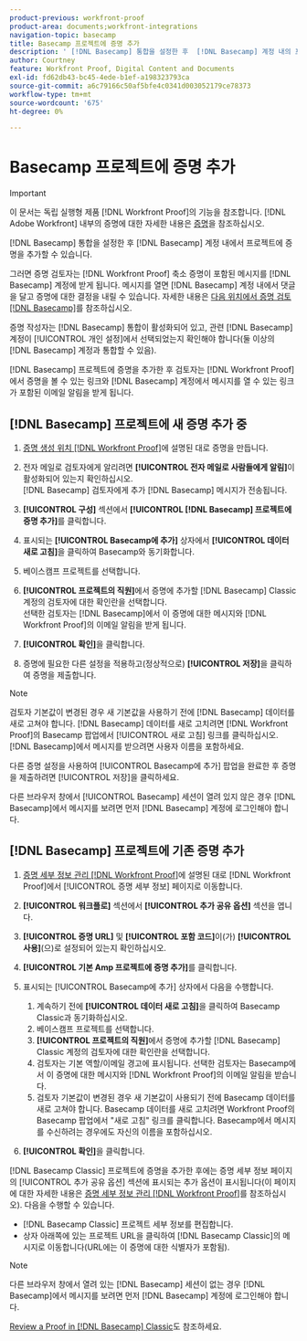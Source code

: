 ```yaml
---
product-previous: workfront-proof
product-area: documents;workfront-integrations
navigation-topic: basecamp
title: Basecamp 프로젝트에 증명 추가
description: ' [!DNL Basecamp] 통합을 설정한 후  [!DNL Basecamp] 계정 내의 프로젝트에 증명을 추가할 수 있습니다.'
author: Courtney
feature: Workfront Proof, Digital Content and Documents
exl-id: fd62db43-bc45-4ede-b1ef-a198323793ca
source-git-commit: a6c79166c50af5bfe4c0341d003052179ce78373
workflow-type: tm+mt
source-wordcount: '675'
ht-degree: 0%

---
```


# Basecamp 프로젝트에 증명 추가

>[!IMPORTANT]
>
>이 문서는 독립 실행형 제품 [!DNL Workfront Proof]의 기능을 참조합니다. [!DNL Adobe Workfront] 내부의 증명에 대한 자세한 내용은 [증명](../../../review-and-approve-work/proofing/proofing.md)을 참조하십시오.

[!DNL Basecamp] 통합을 설정한 후 [!DNL Basecamp] 계정 내에서 프로젝트에 증명을 추가할 수 있습니다.

그러면 증명 검토자는 [!DNL Workfront Proof] 축소 증명이 포함된 메시지를 [!DNL Basecamp] 계정에 받게 됩니다. 메시지를 열면 [!DNL Basecamp] 계정 내에서 댓글을 달고 증명에 대한 결정을 내릴 수 있습니다. 자세한 내용은 [다음 위치에서 증명 검토 [!DNL Basecamp]](../../../workfront-proof/wp-integrations/basecamp/review-proof-basecamp.md)를 참조하십시오.

증명 작성자는 [!DNL Basecamp] 통합이 활성화되어 있고, 관련 [!DNL Basecamp] 계정이 [!UICONTROL 개인 설정]에서 선택되었는지 확인해야 합니다(둘 이상의 [!DNL Basecamp] 계정과 통합할 수 있음).

[!DNL Basecamp] 프로젝트에 증명을 추가한 후 검토자는 [!DNL Workfront Proof]에서 증명을 볼 수 있는 링크와 [!DNL Basecamp] 계정에서 메시지를 열 수 있는 링크가 포함된 이메일 알림을 받게 됩니다.

## [!DNL Basecamp] 프로젝트에 새 증명 추가 중

1. [증명 생성 위치 [!DNL Workfront Proof]](../../../workfront-proof/wp-work-proofsfiles/create-proofs-and-files/generate-proofs.md)에 설명된 대로 증명을 만듭니다.
1. 전자 메일로 검토자에게 알리려면 **[!UICONTROL 전자 메일로 사람들에게 알림]**&#x200B;이 활성화되어 있는지 확인하십시오.\
   [!DNL Basecamp] 검토자에게 추가 [!DNL Basecamp] 메시지가 전송됩니다.

1. **[!UICONTROL 구성]** 섹션에서 **[!UICONTROL [!DNL Basecamp] 프로젝트에 증명 추가]**&#x200B;를 클릭합니다.

1. 표시되는 **[!UICONTROL Basecamp에 추가]** 상자에서 **[!UICONTROL 데이터 새로 고침]**&#x200B;을 클릭하여 Basecamp와 동기화합니다.

1. 베이스캠프 프로젝트를 선택합니다.
1. **[!UICONTROL 프로젝트의 직원]**&#x200B;에서 증명에 추가할 [!DNL Basecamp] Classic 계정의 검토자에 대한 확인란을 선택합니다.\
   선택한 검토자는 [!DNL Basecamp]에서 이 증명에 대한 메시지와 [!DNL Workfront Proof]의 이메일 알림을 받게 됩니다.

1. **[!UICONTROL 확인]**&#x200B;을 클릭합니다.
1. 증명에 필요한 다른 설정을 적용하고(정상적으로) **[!UICONTROL 저장]**&#x200B;을 클릭하여 증명을 제출합니다.

>[!NOTE]
>
>검토자 기본값이 변경된 경우 새 기본값을 사용하기 전에 [!DNL Basecamp] 데이터를 새로 고쳐야 합니다. [!DNL Basecamp] 데이터를 새로 고치려면 [!DNL Workfront Proof]의 Basecamp 팝업에서 [!UICONTROL 새로 고침] 링크를 클릭하십시오. [!DNL Basecamp]에서 메시지를 받으려면 사용자 이름을 포함하세요.
>
>다른 증명 설정을 사용하여 [!UICONTROL Basecamp에 추가] 팝업을 완료한 후 증명을 제출하려면 [!UICONTROL 저장]을 클릭하세요.
>
>다른 브라우저 창에서 [!UICONTROL Basecamp] 세션이 열려 있지 않은 경우 [!DNL Basecamp]에서 메시지를 보려면 먼저 [!DNL Basecamp] 계정에 로그인해야 합니다.

## [!DNL Basecamp] 프로젝트에 기존 증명 추가

1. [증명 세부 정보 관리 [!DNL Workfront Proof]](../../../workfront-proof/wp-work-proofsfiles/manage-your-work/manage-proof-details.md)에 설명된 대로 [!DNL Workfront Proof]에서 [!UICONTROL 증명 세부 정보] 페이지로 이동합니다.
1. **[!UICONTROL 워크플로]** 섹션에서 **[!UICONTROL 추가 공유 옵션]** 섹션을 엽니다.

1. **[!UICONTROL 증명 URL]** 및 **[!UICONTROL 포함 코드]**&#x200B;이(가) **[!UICONTROL 사용]**(으)로 설정되어 있는지 확인하십시오.

1. **[!UICONTROL 기본 Amp 프로젝트에 증명 추가]**&#x200B;를 클릭합니다.
1. 표시되는 [!UICONTROL Basecamp에 추가] 상자에서 다음을 수행합니다.

   1. 계속하기 전에 **[!UICONTROL 데이터 새로 고침]**&#x200B;을 클릭하여 Basecamp Classic과 동기화하십시오.
   1. 베이스캠프 프로젝트를 선택합니다.
   1. **[!UICONTROL 프로젝트의 직원]**&#x200B;에서 증명에 추가할 [!DNL Basecamp] Classic 계정의 검토자에 대한 확인란을 선택합니다.
   1. 검토자는 기본 역할/이메일 경고에 표시됩니다. 선택한 검토자는 Basecamp에서 이 증명에 대한 메시지와 [!DNL Workfront Proof]의 이메일 알림을 받습니다.
   1. 검토자 기본값이 변경된 경우 새 기본값이 사용되기 전에 Basecamp 데이터를 새로 고쳐야 합니다. Basecamp 데이터를 새로 고치려면 Workfront Proof의 Basecamp 팝업에서 &quot;새로 고침&quot; 링크를 클릭합니다. Basecamp에서 메시지를 수신하려는 경우에도 자신의 이름을 포함하십시오.

1. **[!UICONTROL 확인]**&#x200B;을 클릭합니다.

[!DNL Basecamp Classic] 프로젝트에 증명을 추가한 후에는 증명 세부 정보 페이지의 [!UICONTROL 추가 공유 옵션] 섹션에 표시되는 추가 옵션이 표시됩니다(이 페이지에 대한 자세한 내용은 [증명 세부 정보 관리 [!DNL Workfront Proof]](../../../workfront-proof/wp-work-proofsfiles/manage-your-work/manage-proof-details.md)를 참조하십시오). 다음을 수행할 수 있습니다.

* [!DNL Basecamp Classic] 프로젝트 세부 정보를 편집합니다.
* 상자 아래쪽에 있는 프로젝트 URL을 클릭하여 [!DNL Basecamp Classic]의 메시지로 이동합니다(URL에는 이 증명에 대한 식별자가 포함됨).

>[!NOTE]
>
>다른 브라우저 창에서 열려 있는 [!DNL Basecamp] 세션이 없는 경우 [!DNL Basecamp]에서 메시지를 보려면 먼저 [!DNL Basecamp] 계정에 로그인해야 합니다.

[Review a Proof in [!DNL Basecamp] Classic](../../../workfront-proof/wp-integrations/basecamp-classic/review-proof-basecamp-classic.md)도 참조하세요.
